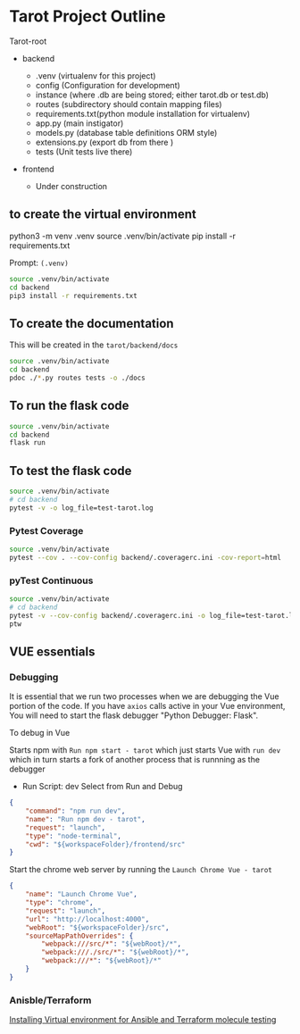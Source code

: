 # Tarot Project Outline

Tarot-root

- backend

   - .venv (virtualenv for this project)
   - config (Configuration for development)
   - instance (where .db are being stored; either tarot.db or test.db)
   - routes (subdirectory should contain mapping files)
   - requirements.txt(python module installation for virtualenv)
   - app.py (main instigator)
   - models.py (database table definitions ORM style)
   - extensions.py (export db from there )
   - tests (Unit tests live there)

- frontend

   - Under construction

## to create the virtual environment

python3 -m venv .venv
source .venv/bin/activate
pip install -r requirements.txt

Prompt: `(.venv)`

```sh
source .venv/bin/activate
cd backend
pip3 install -r requirements.txt
```

## To create the documentation

This will be created in the `tarot/backend/docs`

```sh
source .venv/bin/activate
cd backend
pdoc ./*.py routes tests -o ./docs
```

## To run the flask code

```sh {"language":"sh","promptEnv":"never"}
source .venv/bin/activate
cd backend
flask run
```

## To test the flask code

```sh {"background":"false","language":"sh"}
source .venv/bin/activate
# cd backend
pytest -v -o log_file=test-tarot.log
```

### Pytest Coverage

```sh
source .venv/bin/activate
pytest --cov . --cov-config backend/.coveragerc.ini -cov-report=html
```

### pyTest Continuous

```sh
source .venv/bin/activate
# cd backend
pytest -v --cov-config backend/.coveragerc.ini -o log_file=test-tarot.log
ptw
```

## VUE essentials

### Debugging

It is essential that we run two processes when we are debugging the Vue portion of the code. If you have `axios` calls active in your Vue environment, You will need to start the flask debugger "Python Debugger: Flask".

To debug in Vue

Starts npm with `Run npm start - tarot` which just starts Vue with `run dev` which in turn starts a fork of another process that is runnning as the debugger

- Run Script: dev
   Select from Run and Debug

```json
{
    "command": "npm run dev",
    "name": "Run npm dev - tarot",
    "request": "launch",
    "type": "node-terminal",
    "cwd": "${workspaceFolder}/frontend/src"
}
```

Start the chrome web server by running the `Launch Chrome Vue - tarot`

```json
{
    "name": "Launch Chrome Vue",
    "type": "chrome",
    "request": "launch",
    "url": "http://localhost:4000",
    "webRoot": "${workspaceFolder}/src",
    "sourceMapPathOverrides": {
        "webpack:///src/*": "${webRoot}/*",
        "webpack:///./src/*": "${webRoot}/*",
        "webpack:///*": "${webRoot}/*"
    }
}
```

### Anisble/Terraform

[ Installing Virtual environment for Ansible and Terraform molecule testing ](./docs/vagrant.md)
